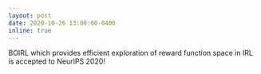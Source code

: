 ```yaml
---
layout: post
date: 2020-10-26 13:00:00-0400
inline: true
---
```


BOIRL which provides efficient exploration of reward function space in IRL is accepted to NeurIPS 2020!